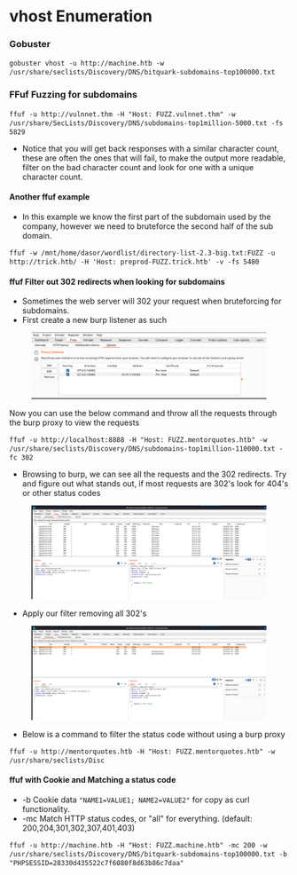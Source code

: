 # vhost Enumeration

### Gobuster

```
gobuster vhost -u http://machine.htb -w /usr/share/seclists/Discovery/DNS/bitquark-subdomains-top100000.txt
```

### FFuf Fuzzing for subdomains

```
ffuf -u http://vulnnet.thm -H "Host: FUZZ.vulnnet.thm" -w /usr/share/SecLists/Discovery/DNS/subdomains-top1million-5000.txt -fs 5829
```

* Notice that you will get back responses with a similar character count, these are often the ones that will fail, to make the output more readable, filter on the bad character count and look for one with a unique character count.

#### Another ffuf example

* In this example we know the first part of the subdomain used by the company, however we need to bruteforce the second half of the sub domain.

```
ffuf -w /mnt/home/dasor/wordlist/directory-list-2.3-big.txt:FUZZ -u http://trick.htb/ -H 'Host: preprod-FUZZ.trick.htb' -v -fs 5480
```

#### ffuf Filter out 302 redirects when looking for subdomains

* Sometimes the web server will 302 your request when bruteforcing for subdomains.
* First create a new burp listener as such&#x20;

<figure><img src="../.gitbook/assets/image (2).png" alt=""><figcaption></figcaption></figure>

Now you can use the below command and throw all the requests through the burp proxy to view the requests

```
ffuf -u http://localhost:8888 -H "Host: FUZZ.mentorquotes.htb" -w /usr/share/seclists/Discovery/DNS/subdomains-top1million-110000.txt -fc 302
```

* Browsing to burp, we can see all the requests and the 302 redirects.  Try and figure out what stands out, if most requests are 302's look for 404's or other status codes

<figure><img src="../.gitbook/assets/image (2) (1).png" alt=""><figcaption></figcaption></figure>

* Apply our filter removing all 302's

<figure><img src="../.gitbook/assets/image (3).png" alt=""><figcaption></figcaption></figure>

* Below is a command to filter the status code without using a burp proxy

```
ffuf -u http://mentorquotes.htb -H "Host: FUZZ.mentorquotes.htb" -w /usr/share/seclists/Disc
```

#### ffuf with Cookie and Matching a status code&#x20;

* \-b Cookie data `"NAME1=VALUE1; NAME2=VALUE2"` for copy as curl functionality.
* \-mc Match HTTP status codes, or "all" for everything. (default: 200,204,301,302,307,401,403)

```
ffuf -u http://machine.htb -H "Host: FUZZ.machine.htb" -mc 200 -w /usr/share/seclists/Discovery/DNS/bitquark-subdomains-top100000.txt -b "PHPSESSID=28330d435522c7f6080f8d63b86c7daa"
```
